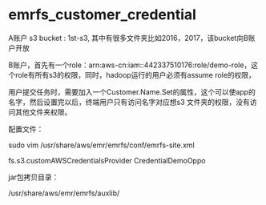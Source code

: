 # emrfs_customer_credential

A账户 s3 bucket : 1st-s3, 其中有很多文件夹比如2016，2017，该bucket向B账户开放
 
B账户，首先有一个role：arn:aws-cn:iam::442337510176:role/demo-role，这个role有所有s3的权限，同时，hadoop运行的用户必须有assume role的权限，
 
用户提交任务时，需要加入一个Customer.Name.Set的属性，这个可以使app的名字，然后设置完以后，终端用户只有访问名字对应想s3 文件夹的权限，没有访问其他文件夹权限。
 
配置文件：
 
sudo vim /usr/share/aws/emr/emrfs/conf/emrfs-site.xml
 
<configuration>
<property>
    <name>fs.s3.customAWSCredentialsProvider</name>
    <value>CredentialDemoOppo</value>
</configuration>
 
 
jar包拷贝目录：
 
/usr/share/aws/emr/emrfs/auxlib/
 
